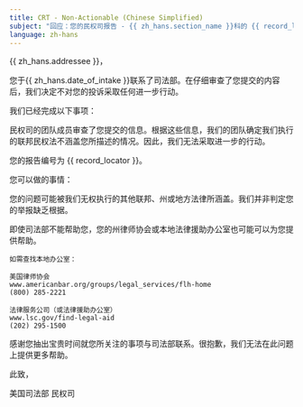```yaml
---
title: CRT - Non-Actionable (Chinese Simplified)
subject: "回应：您的民权司报告 - {{ zh_hans.section_name }}科的 {{ record_locator }}"
language: zh-hans
---
```

{{ zh_hans.addressee }}，

您于{{ zh_hans.date_of_intake }}联系了司法部。在仔细审查了您提交的内容后，我们决定不对您的投诉采取任何进一步行动。

我们已经完成以下事项：

民权司的团队成员审查了您提交的信息。根据这些信息，我们的团队确定我们执行的联邦民权法不涵盖您所描述的情况。因此，我们无法采取进一步的行动。

您的报告编号为 {{ record_locator }}。

您可以做的事情：

您的问题可能被我们无权执行的其他联邦、州或地方法律所涵盖。我们并非判定您的举报缺乏根据。

即使司法部不能帮助您，您的州律师协会或本地法律援助办公室也可能可以为您提供帮助。

    如需查找本地办公室：

    美国律师协会
    www.americanbar.org/groups/legal_services/flh-home
    (800) 285-2221

    法律服务公司（或法律援助办公室）
    www.lsc.gov/find-legal-aid
    (202) 295-1500

感谢您抽出宝贵时间就您所关注的事项与司法部联系。很抱歉，我们无法在此问题上提供更多帮助。

此致，

美国司法部
民权司
